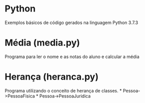 # Python
Exemplos básicos de código gerados na linguagem Python 3.7.3

# Média (media.py)
Programa para ler o nome e as notas do aluno e calcular a média

# Herança (heranca.py)
Programa utilizando o conceito de herança de classes.
    * Pessoa->PessoaFisica
    * Pessoa->PessoaJuridica